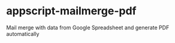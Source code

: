 # appscript-mailmerge-pdf
Mail merge with data from Google Spreadsheet and generate PDF automatically
